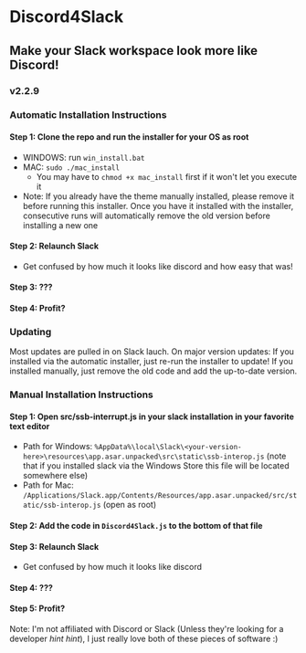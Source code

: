 # Discord4Slack
## Make your Slack workspace look more like Discord!
### v2.2.9

### Automatic Installation Instructions
#### Step 1: Clone the repo and run the installer for your OS as root
- WINDOWS: run `win_install.bat`
- MAC: `sudo ./mac_install`
  - You may have to `chmod +x mac_install` first if it won't let you execute it
- Note: If you already have the theme manually installed, please remove it before running this installer. Once you have it installed with the installer, consecutive runs will automatically remove the old version before installing a new one

#### Step 2: Relaunch Slack
- Get confused by how much it looks like discord and how easy that was!

#### Step 3: ???

#### Step 4: Profit?

### Updating
Most updates are pulled in on Slack lauch.  On major version updates: If you installed via the automatic installer, just re-run the installer to update!  If you installed manually, just remove the old code and add the up-to-date version.

### Manual Installation Instructions
#### Step 1: Open src/ssb-interrupt.js in your slack installation in your favorite text editor 
- Path for Windows: `%AppData%\local\Slack\<your-version-here>\resources\app.asar.unpacked\src\static\ssb-interop.js` (note that if you installed slack via the Windows Store this file will be located somewhere else)
- Path for Mac: `/Applications/Slack.app/Contents/Resources/app.asar.unpacked/src/static/ssb-interop.js` (open as root)

#### Step 2: Add the code in `Discord4Slack.js` to the bottom of that file

#### Step 3: Relaunch Slack
- Get confused by how much it looks like discord

#### Step 4: ???

#### Step 5: Profit?

Note:  I'm not affiliated with Discord or Slack (Unless they're looking for a developer *hint hint*), I just really love both of these pieces of software :)
